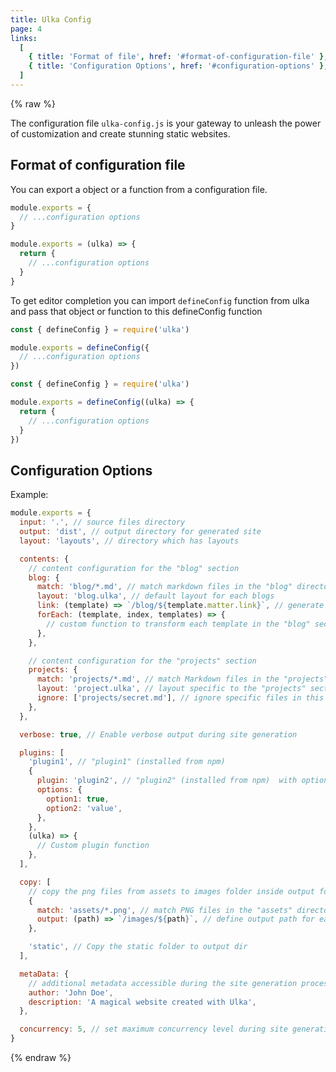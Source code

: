 ```yaml
---
title: Ulka Config
page: 4
links:
  [
    { title: 'Format of file', href: '#format-of-configuration-file' },
    { title: 'Configuration Options', href: '#configuration-options' },
  ]
---
```


{% raw %}

The configuration file `ulka-config.js` is your gateway to unleash the power of customization and create stunning static websites.

## Format of configuration file

You can export a object or a function from a configuration file.

```js
module.exports = {
  // ...configuration options
}
```

```js
module.exports = (ulka) => {
  return {
    // ...configuration options
  }
}
```

To get editor completion you can import `defineConfig` function from ulka and pass that object or function to this defineConfig function

```js
const { defineConfig } = require('ulka')

module.exports = defineConfig({
  // ...configuration options
})
```

```js
const { defineConfig } = require('ulka')

module.exports = defineConfig((ulka) => {
  return {
    // ...configuration options
  }
})
```

## Configuration Options

Example:

```js
module.exports = {
  input: '.', // source files directory
  output: 'dist', // output directory for generated site
  layout: 'layouts', // directory which has layouts

  contents: {
    // content configuration for the "blog" section
    blog: {
      match: 'blog/*.md', // match markdown files in the "blog" directory
      layout: 'blog.ulka', // default layout for each blogs
      link: (template) => `/blog/${template.matter.link}`, // generate dynamic links based on template data
      forEach: (template, index, templates) => {
        // custom function to transform each template in the "blog" section
      },
    },

    // content configuration for the "projects" section
    projects: {
      match: 'projects/*.md', // match Markdown files in the "projects" directory
      layout: 'project.ulka', // layout specific to the "projects" section
      ignore: ['projects/secret.md'], // ignore specific files in this section
    },
  },

  verbose: true, // Enable verbose output during site generation

  plugins: [
    'plugin1', // "plugin1" (installed from npm)
    {
      plugin: 'plugin2', // "plugin2" (installed from npm)  with options
      options: {
        option1: true,
        option2: 'value',
      },
    },
    (ulka) => {
      // Custom plugin function
    },
  ],

  copy: [
    // copy the png files from assets to images folder inside output folder
    {
      match: 'assets/*.png', // match PNG files in the "assets" directory
      output: (path) => `/images/${path}`, // define output path for each matched file
    },

    'static', // Copy the static folder to output dir
  ],

  metaData: {
    // additional metadata accessible during the site generation process
    author: 'John Doe',
    description: 'A magical website created with Ulka',
  },

  concurrency: 5, // set maximum concurrency level during site generation
}
```

{% endraw %}
